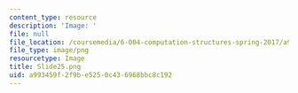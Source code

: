 ```yaml
---
content_type: resource
description: 'Image: '
file: null
file_location: /coursemedia/6-004-computation-structures-spring-2017/a993459f2f9be5250c436968bbc8c192_Slide25.png
file_type: image/png
resourcetype: Image
title: Slide25.png
uid: a993459f-2f9b-e525-0c43-6968bbc8c192
---
```

